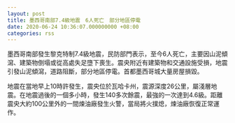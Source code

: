 ```yaml
---
layout: post
title: 墨西哥南部7.4級地震　6人死亡　部分地區停電
date: 2020-06-24 10:36:07.000000000 +08:00
categories: rss
---
```


墨西哥南部發生黎克特制7.4級地震，民防部門表示，至今6人死亡，主要因山泥傾瀉、建築物倒塌或從高處失足墮下喪生。震央附近有建築物和交通設施受損，地震引發山泥傾瀉，道路阻斷，部分地區停電。首都墨西哥城大量房屋損毀。

地震在當地早上10時許發生，震央位於瓦哈卡州，震源深度26公里，屬淺層地震。在地震過後的一個多小時，發生140多次餘震，最強的一次達到4.6級。距離震央大約100公里外的一間煉油廠發生火警，當局將火撲熄，煉油廠恢復正常運作。
